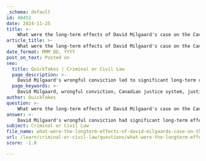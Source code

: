 ```yaml
---
_schema: default
id: 48452
date: 2024-11-25
title: >-
    What were the long-term effects of David Milgaard's case on the Canadian justice system?
article_title: >-
    What were the long-term effects of David Milgaard's case on the Canadian justice system?
date_format: MMM DD, YYYY
post_on_text: Posted on
seo:
  title: QuickTakes | Criminal or Civil Law
  page_description: >-
    David Milgaard's wrongful conviction led to significant long-term reforms in the Canadian justice system, including increased awareness of wrongful convictions, legal reforms regarding evidence disclosure, the establishment of the Criminal Case Review Commission, and improved support for the wrongfully convicted.
  page_keywords: >-
    David Milgaard, wrongful conviction, Canadian justice system, justice reform, Criminal Case Review Commission, legal advocacy, police procedures, evidence disclosure, public awareness, compensation for wrongful convictions
author: QuickTakes
question: >-
    What were the long-term effects of David Milgaard's case on the Canadian justice system?
answer: >-
    David Milgaard's wrongful conviction had significant long-term effects on the Canadian justice system, highlighting systemic flaws and prompting reforms aimed at preventing similar miscarriages of justice in the future.\n\n1. **Increased Awareness of Wrongful Convictions**: Milgaard's case, along with others like those of Donald Marshall Jr. and Guy Paul Morin, brought national attention to the issue of wrongful convictions in Canada. These cases underscored the failures within the justice system, particularly regarding police procedures and the reliability of witness testimonies.\n\n2. **Legal Reforms**: The public outcry following Milgaard's exoneration led to calls for reform in the Canadian legal system. One of the most notable outcomes was the establishment of new rules governing the disclosure of evidence, which aimed to ensure that defense teams have access to all relevant information that could affect the outcome of a trial. This change was crucial in preventing future wrongful convictions.\n\n3. **Creation of the Criminal Case Review Commission**: In response to the need for a more systematic approach to reviewing potential wrongful convictions, the Canadian government initiated the establishment of an independent Criminal Case Review Commission. This body is designed to facilitate faster and more efficient reviews of cases where individuals claim to have been wrongfully convicted, thereby addressing a significant gap in the justice system.\n\n4. **Public and Legal Advocacy**: Milgaard became an advocate for prison reform and the rights of the accused, influencing public perception and legal advocacy surrounding wrongful convictions. His case inspired many to engage in activism for justice reform, emphasizing the importance of protecting the rights of individuals within the legal system.\n\n5. **Compensation and Support for the Wrongfully Convicted**: Following his exoneration, Milgaard received $10 million in compensation for his wrongful conviction. This set a precedent for how the Canadian government addresses compensation for individuals who have been wrongfully imprisoned, highlighting the need for a structured approach to support those affected by such injustices.\n\n6. **Impact on Media and Public Discourse**: The media played a crucial role in bringing attention to Milgaard's case and the broader issues of wrongful convictions. This increased media scrutiny has led to a more informed public discourse about the flaws in the justice system and the need for ongoing reform.\n\nIn summary, David Milgaard's wrongful conviction not only had a profound personal impact on him and his family but also catalyzed significant changes within the Canadian justice system, promoting reforms that aim to prevent future miscarriages of justice and improve the overall integrity of the legal process.
subject: Criminal or Civil Law
file_name: what-were-the-longterm-effects-of-david-milgaards-case-on-the-canadian-justice-system.md
url: /learn/criminal-or-civil-law/questions/what-were-the-longterm-effects-of-david-milgaards-case-on-the-canadian-justice-system
score: -1.0

---
```


&nbsp;